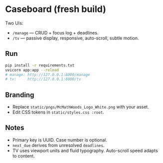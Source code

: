 # Caseboard (fresh build)

Two UIs:
- `/manage` — CRUD + focus log + deadlines.
- `/tv` — passive display, responsive, auto-scroll, subtle motion.

## Run
```bash
pip install -r requirements.txt
uvicorn app:app --reload
# manage: http://127.0.0.1:8000/manage
# tv:     http://127.0.0.1:8000/tv
```

## Branding
- Replace `static/pngs/McMathWoods_Logo_White.png` with your asset.
- Edit CSS tokens in `static/styles.css :root`.

## Notes
- Primary key is UUID. Case number is optional.
- `next_due` derives from unresolved `deadlines`.
- TV uses viewport units and fluid typography. Auto-scroll speed adapts to content.

